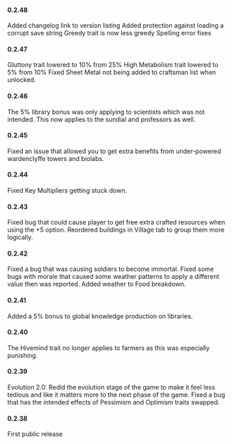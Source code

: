 #### 0.2.48
Added changelog link to version listing
Added protection against loading a corrupt save string
Greedy trait is now less greedy
Spelling error fixes

#### 0.2.47
Gluttony trait lowered to 10% from 25%
High Metabolism trait lowered to 5% from 10%
Fixed Sheet Metal not being added to craftsman list when unlocked.

#### 0.2.46
The 5% library bonus was only applying to scientists which was not intended. This now applies to the sundial and professors as well.

#### 0.2.45
Fixed an issue that allowed you to get extra benefits from under-powered wardenclyffe towers and biolabs.

#### 0.2.44
Fixed Key Multipliers getting stuck down.

#### 0.2.43
Fixed bug that could cause player to get free extra crafted resources when using the +5 option.
Reordered buildings in Village tab to group them more logically.

#### 0.2.42
Fixed a bug that was causing soldiers to become immortal.
Fixed some bugs with morale that caused some weather patterns to apply a different value then was reported.
Added weather to Food breakdown.

#### 0.2.41
Added a 5% bonus to global knowledge production on libraries.

#### 0.2.40
The Hivemind trait no longer applies to farmers as this was especially punishing.

#### 0.2.39
Evolution 2.0: Redid the evolution stage of the game to make it feel less tedious and like it matters more to the next phase of the game.
Fixed a bug that has the intended effects of Pessimism and Optimism traits swapped.

#### 0.2.38
First public release